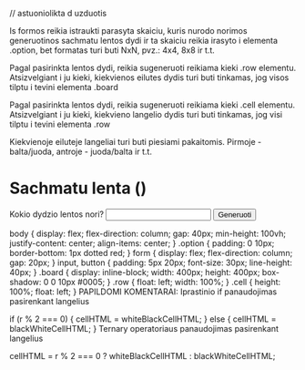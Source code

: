 // astuoniolikta d uzduotis

Is formos reikia istraukti parasyta skaiciu, kuris nurodo norimos generuotinos sachmatu lentos dydi ir ta skaiciu reikia irasyto i elementa .option, bet formatas turi buti NxN, pvz.: 4x4, 8x8 ir t.t.

Pagal pasirinkta lentos dydi, reikia sugeneruoti reikiama kieki .row elementu. Atsizvelgiant i ju kieki, kiekvienos eilutes dydis turi buti tinkamas, jog visos tilptu i tevini elementa .board

Pagal pasirinkta lentos dydi, reikia sugeneruoti reikiama kieki .cell elementu. Atsizvelgiant i ju kieki, kiekvieno langelio dydis turi buti tinkamas, jog visi tilptu i tevini elementa .row

Kiekvienoje eiluteje langeliai turi buti piesiami pakaitomis. Pirmoje - balta/juoda, antroje - juoda/balta ir t.t.

<h1>Sachmatu lenta (<span class="option"></span>)</h1>
<form>
  <label for="board">Kokio dydzio lentos nori?</label>
  <input id="board" type="number" />
  <button type="submit">Generuoti</button>
</form>
<div class="board"></div>
body {
  display: flex;
  flex-direction: column;
  gap: 40px;
  min-height: 100vh;
  justify-content: center;
  align-items: center;
}
.option {
  padding: 0 10px;
  border-bottom: 1px dotted red;
}
form {
  display: flex;
  flex-direction: column;
  gap: 20px;
}
input,
button {
  padding: 5px 20px;
  font-size: 30px;
  line-height: 40px;
}
.board {
  display: inline-block;
  width: 400px;
  height: 400px;
  box-shadow: 0 0 10px #0005;
}
.row {
  float: left;
  width: 100%;
}
.cell {
  height: 100%;
  float: left;
}
PAPILDOMI KOMENTARAI:
Iprastinio if panaudojimas pasirenkant langelius

if (r % 2 === 0) {
  cellHTML = whiteBlackCellHTML;
} else {
  cellHTML = blackWhiteCellHTML;
}
Ternary operatoriaus panaudojimas pasirenkant langelius

cellHTML = r % 2 === 0 ? whiteBlackCellHTML : blackWhiteCellHTML;